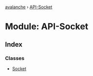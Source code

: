 [avalanche](../README.md) › [API-Socket](api_socket.md)

# Module: API-Socket

## Index

### Classes

* [Socket](../classes/api_socket.socket.md)
